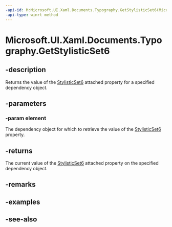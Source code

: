```yaml
---
-api-id: M:Microsoft.UI.Xaml.Documents.Typography.GetStylisticSet6(Microsoft.UI.Xaml.DependencyObject)
-api-type: winrt method
---
```


<!-- Method syntax
public bool GetStylisticSet6(Windows.UI.Xaml.DependencyObject element)
-->

# Microsoft.UI.Xaml.Documents.Typography.GetStylisticSet6

## -description
Returns the value of the [StylisticSet6](/windows/winui/api/microsoft.ui.xaml.documents.typography#xaml-attached-properties) attached property for a specified dependency object.

## -parameters
### -param element
The dependency object for which to retrieve the value of the [StylisticSet6](/windows/winui/api/microsoft.ui.xaml.documents.typography#xaml-attached-properties) property.

## -returns
The current value of the [StylisticSet6](/windows/winui/api/microsoft.ui.xaml.documents.typography#xaml-attached-properties) attached property on the specified dependency object.

## -remarks

## -examples

## -see-also
